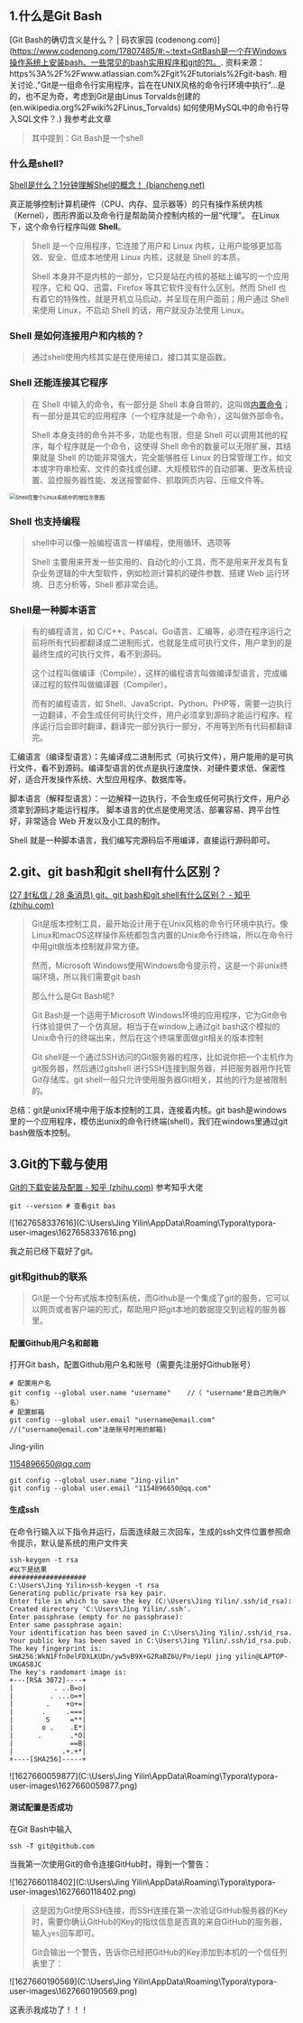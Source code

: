 ## 1.什么是Git Bash

 [Git Bash的确切含义是什么？ | 码农家园 (codenong.com)](https://www.codenong.com/17807485/#:~:text=GitBash是一个在Windows操作系统上安装bash、一些常见的bash实用程序和git的包。. 资料来源：https%3A%2F%2Fwww.atlassian.com%2Fgit%2Ftutorials%2Fgit-bash. 相关讨论.,"Git是一组命令行实用程序，旨在在UNIX风格的命令行环境中执行"...是的，也不足为奇，考虑到Git是由Linus Torvalds创建的 (en.wikipedia.org%2Fwiki%2FLinus_Torvalds) 如何使用MySQL中的命令行导入SQL文件？.) 我参考此文章

>  其中提到：Git Bash是一个shell

### 什么是shell?

 [Shell是什么？1分钟理解Shell的概念！ (biancheng.net)](http://c.biancheng.net/view/706.html) 

 真正能够控制计算机硬件（CPU、内存、显示器等）的只有操作系统内核（Kernel），图形界面以及命令行是帮助简介控制内核的一层“代理”。 在Linux下，这个命令行程序叫做 **Shell**。 

> Shell 是一个应用程序，它连接了用户和 Linux 内核，让用户能够更加高效、安全、低成本地使用 Linux 内核，这就是 Shell 的本质。
>
> Shell 本身并不是内核的一部分，它只是站在内核的基础上编写的一个应用程序，它和 QQ、迅雷、Firefox 等其它软件没有什么区别。然而 Shell 也有着它的特殊性，就是开机立马启动，并呈现在用户面前；用户通过 Shell 来使用 Linux，不启动 Shell 的话，用户就没办法使用 Linux。 

### Shell 是如何连接用户和内核的？

> 通过shell使用内核其实是在使用接口，接口其实是函数。

### Shell 还能连接其它程序

> 在 Shell 中输入的命令，有一部分是 Shell 本身自带的，这叫做[内置命令](http://c.biancheng.net/view/1136.html)；有一部分是其它的应用程序（一个程序就是一个命令），这叫做外部命令。
>
> Shell 本身支持的命令并不多，功能也有限，但是 Shell 可以调用其他的程序，每个程序就是一个命令，这使得 Shell 命令的数量可以无限扩展，其结果就是 Shell 的功能非常强大，完全能够胜任 Linux 的日常管理工作，如文本或字符串检索、文件的查找或创建、大规模软件的自动部署、更改系统设置、监控服务器性能、发送报警邮件、抓取网页内容、压缩文件等。 

 <img src="http://c.biancheng.net/uploads/allimg/190417/1-1Z41G31T3628.gif" alt="Shell在整个Linux系统中的地位示意图" style="zoom: 67%;" /> 

### Shell 也支持编程

> shell中可以像一般编程语言一样编程，使用循环、选项等
>
> Shell 主要用来开发一些实用的、自动化的小工具，而不是用来开发具有复杂业务逻辑的中大型软件，例如检测计算机的硬件参数、搭建 Web 运行环境、日志分析等，Shell 都非常合适。 

### Shell是一种脚本语言

> 有的编程语言，如 C/C++、Pascal、Go语言、汇编等，必须在程序运行之前将所有代码都翻译成二进制形式，也就是生成可执行文件，用户拿到的是最终生成的可执行文件，看不到源码。
>
> 这个过程叫做编译（Compile），这样的编程语言叫做编译型语言，完成编译过程的软件叫做编译器（Compiler）。
>
> 而有的编程语言，如 Shell、JavaScript、Python、PHP等，需要一边执行一边翻译，不会生成任何可执行文件，用户必须拿到源码才能运行程序。程序运行后会即时翻译，翻译完一部分执行一部分，不用等到所有代码都翻译完。 

汇编语言（编译型语言）：先编译成二进制形式（可执行文件），用户能用的是可执行文件，看不到源码。编译型语言的优点是执行速度快、对硬件要求低、保密性好，适合开发操作系统、大型应用程序、数据库等。 

脚本语言（解释型语言）：一边解释一边执行，不会生成任何可执行文件，用户必须拿到源码才能运行程序。  脚本语言的优点是使用灵活、部署容易、跨平台性好，非常适合 Web 开发以及小工具的制作。 

Shell 就是一种脚本语言，我们编写完源码后不用编译，直接运行源码即可。 

## 2.git、git bash和git shell有什么区别？

 [(27 封私信 / 28 条消息) git、git bash和git shell有什么区别？ - 知乎 (zhihu.com)](https://www.zhihu.com/question/34582452?sort=created) 

> Git是版本控制工具，最开始设计用于在Unix风格的命令行环境中执行。像Linux和macOS这样操作系统都包含内置的Unix命令行终端，所以在命令行中用git做版本控制就非常方便。
>
> 然而，Microsoft Windows使用Windows命令提示符，这是一个非unix终端环境，所以我们需要git bash
>
> 那么什么是Git Bash呢?
>
> Git Bash是一个适用于Microsoft Windows环境的应用程序，它为Git命令行体验提供了一个仿真层。相当于在window上通过git bash这个模拟的Unix命令行的终端出来，然后在这个终端里面做git相关的版本控制
>
> Git shell是一个通过SSH访问的Git服务器的程序，比如说你把一个主机作为git服务器，然后通过gitshell 进行SSH连接到服务器，并把服务器用作托管Git存储库。git shell一般只允许使用服务器Git相关，其他的行为是被限制的。

总结：git是unix环境中用于版本控制的工具，连接着内核。git bash是windows里的一个应用程序，模仿出unix的命令行终端(shell)，我们在windows里通过git bash做版本控制。

## 3.Git的下载与使用

 [Git的下载安装及配置 - 知乎 (zhihu.com)](https://zhuanlan.zhihu.com/p/123195804) 参考知乎大佬

```shell
git --version # 查看git bas
```

![1627658337616](C:\Users\Jing Yilin\AppData\Roaming\Typora\typora-user-images\1627658337616.png)

我之前已经下载好了git。

### git和github的联系

> Git是一个分布式版本控制系统，而Github是一个集成了git的服务，它可以以网页或者客户端的形式，帮助用户把git本地的数据提交到远程的服务器里。 

#### 配置Github用户名和邮箱

打开Git bash，配置Github用户名和账号（需要先注册好Github账号）

```shell
# 配置用户名
git config --global user.name "username"    //（ "username"是自己的账户名）
# 配置邮箱
git config --global user.email "username@email.com"     //("username@email.com"注册账号时用的邮箱)
```

 Jing-yilin

1154896650@qq.com

```shell
git config --global user.name "Jing-yilin"
git config --global user.email "1154896650@qq.com" 
```

#### 生成ssh

在命令行输入以下指令并运行，后面连续敲三次回车，生成的ssh文件位置参照命令提示，默认是系统的用户文件夹

```shell
ssh-keygen -t rsa
#以下是结果
###################
C:\Users\Jing Yilin>ssh-keygen -t rsa
Generating public/private rsa key pair.
Enter file in which to save the key (C:\Users\Jing Yilin/.ssh/id_rsa):
Created directory 'C:\Users\Jing Yilin/.ssh'.
Enter passphrase (empty for no passphrase):
Enter same passphrase again:
Your identification has been saved in C:\Users\Jing Yilin/.ssh/id_rsa.
Your public key has been saved in C:\Users\Jing Yilin/.ssh/id_rsa.pub.
The key fingerprint is:
SHA256:WkN1Ffn0elFDXLKUDn/yw5vB9X+G2RaBZ6U/Pn/iepU jing yilin@LAPTOP-UKGAS8JC
The key's randomart image is:
+---[RSA 3072]----+
|          . ..B=o|
|         . ...o=+|
|        .    +o+=|
|       .     .===|
|        S     =**|
|       o .    .E*|
|      .       .*O|
|              ==B|
|            .+.+*|
+----[SHA256]-----+
```

![1627660059877](C:\Users\Jing Yilin\AppData\Roaming\Typora\typora-user-images\1627660059877.png)

#### 测试配置是否成功

在Git Bash中输入

```text
ssh -T git@github.com
```

 当我第一次使用Git的命令连接GitHub时，得到一个警告： 

![1627660118402](C:\Users\Jing Yilin\AppData\Roaming\Typora\typora-user-images\1627660118402.png)

> 这是因为Git使用SSH连接，而SSH连接在第一次验证GitHub服务器的Key时，需要你确认GitHub的Key的指纹信息是否真的来自GitHub的服务器，输入`yes`回车即可。 
>
>  Git会输出一个警告，告诉你已经把GitHub的Key添加到本机的一个信任列表里了： 

![1627660190569](C:\Users\Jing Yilin\AppData\Roaming\Typora\typora-user-images\1627660190569.png)

这表示我成功了！！！